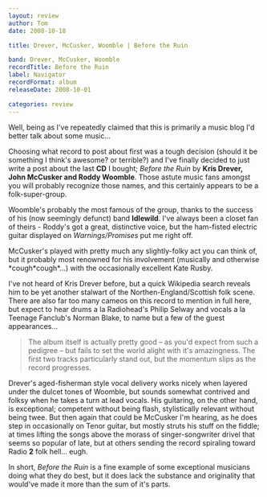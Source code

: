 ```yaml
---
layout: review
author: Tom
date: 2008-10-18

title: Drever, McCusker, Woomble | Before the Ruin

band: Drever, McCusker, Woomble
recordTitle: Before the Ruin
label: Navigator
recordFormat: album
releaseDate: 2008-10-01

categories: review
---
```


<!-- <a href="http://eatenbymonsters.files.wordpress.com/2008/10/20081018_beforetheruin_cover.jpg"><img class="size-full wp-image-33 alignright" title="20081018_beforetheruin_cover" src="http://eatenbymonsters.files.wordpress.com/2008/10/20081018_beforetheruin_cover.jpg" alt="" width="500" height="500" /></a> -->

Well, being as I've repeatedly claimed that this is primarily a music blog I'd better talk about some music...

Choosing what record to post about first was a tough decision (should it be something I think's awesome? or terrible?) and I've finally decided to just write a post about the last **CD** I bought; *Before the Ruin* by **Kris Drever, John McCusker and Roddy Woomble**. Those astute music fans amongst you will probably recognize those names, and this certainly appears to be a folk-super-group.

Woomble's probably the most famous of the group, thanks to the success of his (now seemingly defunct) band **Idlewild**. I've always been a closet fan of theirs - Roddy's got a great, distinctive voice, but the ham-fisted electric guitar displayed on *Warnings/Promises* put me right off.

McCusker's played with pretty much any slightly-folky act you can think of, but it probably most renowned for his involvement (musically and otherwise \*cough\*cough\*...) with the occasionally excellent Kate Rusby.

I've not heard of Kris Drever before, but a quick Wikipedia search reveals him to be yet another stalwart of the Northen-England/Scottish folk scene. There are also far too many cameos on this record to mention in full here, but expect to hear drums a la Radiohead's Philip Selway and vocals a la Teenage Fanclub's Norman Blake, to name but a few of the guest appearances...

> The album itself is actually pretty good – as you'd expect from such a pedigree – but fails to set the world alight with it's amazingness. The first two tracks particularly stand out, but the momentum slips as the record progresses.

Drever's aged-fisherman style vocal delivery works nicely when layered under the dulcet tones of Woomble, but sounds somewhat contrived and folksy when he takes a turn at lead vocals. His guitaring, on the other hand, is exceptional; competent without being flash, stylistically relevant without being twee. But then again that could be McCusker I'm hearing, as he does step in occasionally on Tenor guitar, but mostly struts his stuff on the fiddle; at times lifting the songs above the morass of singer-songwriter drivel that seems so popular of late, but at others sending the record spiraling toward Radio **2** folk hell... eugh.

In short, *Before the Ruin* is a fine example of some exceptional musicians doing what they do best, but it does lack the substance and originality that would've made it more than the sum of it's parts.